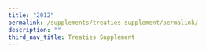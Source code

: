 ```yaml
---
title: "2012"
permalink: /supplements/treaties-supplement/permalink/
description: ""
third_nav_title: Treaties Supplement
---
```

